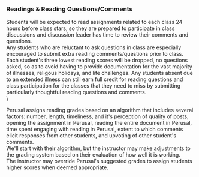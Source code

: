 ### Readings & Reading Questions/Comments
Students will be expected to read assignments related to each class 24 hours before class stars, so they are prepared to participate in class discussions and discussion leader has time to review their comments and questions.  
Any students who are reluctant to ask questions in class are especially encouraged to submit extra reading comments/questions prior to class.  
Each student's three lowest reading scores will be dropped, no questions asked, so as to avoid having to provide documentation for the vast majority of illnesses, religous holidays, and life challenges.
Any students absent due to an extended illness can still earn full credit for reading questions and class participation for the classes that they need to miss by submitting particularly thoughtful reading questions and comments.  
\\

Perusal assigns reading grades based on an algorithm that includes several factors:  number, length, timeliness, and it's perception of quality of posts, opening the assignment in Perusal, reading the entire document in Perusal, time spent engaging with reading in Perusal, extent to which comments elicit responses from other students, and upvoting of other student's comments.  
We'll start with their algorithm, but the instructor may make adjustments to the grading system based on their evaluation of how well it is working.  
The instructor may override Perusal's suggested grades to assign students higher scores when deemed appropriate.


